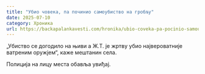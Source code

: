 ```yaml
---
title: "Убио човека, па починио самоубиство на гробљу"
date: 2025-07-10
category: Хроника
url: https://backapalankavesti.com/hronika/ubio-coveka-pa-pocinio-samoubistvo-na-groblju/
---
```


„Убиство се догодило на њиви а Ж.Т. је жртву убио највероватније ватреним оружјем“, каже мештанин села.

Полиција на лицу места обавља увиђај.
